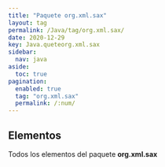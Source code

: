 ```yaml
---
title: "Paquete org.xml.sax"
layout: tag
permalink: /Java/tag/org.xml.sax/
date: 2020-12-29
key: Java.queteorg.xml.sax
sidebar: 
  nav: java
aside: 
  toc: true
pagination: 
  enabled: true
  tag: "org.xml.sax"
  permalink: /:num/
---
```


<h2>Elementos</h2>
Todos los elementos del paquete <strong>org.xml.sax</strong>
